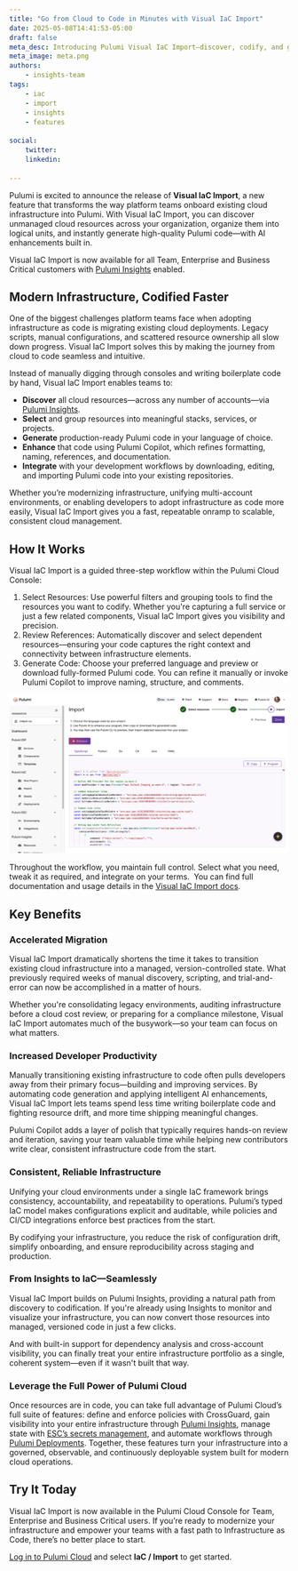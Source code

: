 ```yaml
---
title: "Go from Cloud to Code in Minutes with Visual IaC Import"
date: 2025-05-08T14:41:53-05:00
draft: false
meta_desc: Introducing Pulumi Visual IaC Import—discover, codify, and generate clean infrastructure code with AI assistance.
meta_image: meta.png
authors:
    - insights-team
tags:
    - iac
    - import
    - insights
    - features

social:
    twitter:
    linkedin:

---
```


Pulumi is excited to announce the release of **Visual IaC Import**, a new feature that transforms the way platform teams onboard existing cloud infrastructure into Pulumi. With Visual IaC Import, you can discover unmanaged cloud resources across your organization, organize them into logical units, and instantly generate high-quality Pulumi code—with AI enhancements built in.

Visual IaC Import is now available for all Team, Enterprise and Business Critical customers with [Pulumi Insights](/docs/insights/) enabled.

## Modern Infrastructure, Codified Faster

One of the biggest challenges platform teams face when adopting infrastructure as code is migrating existing cloud deployments. Legacy scripts, manual configurations, and scattered resource ownership all slow down progress. Visual IaC Import solves this by making the journey from cloud to code seamless and intuitive.

Instead of manually digging through consoles and writing boilerplate code by hand, Visual IaC Import enables teams to:

* **Discover** all cloud resources—across any number of accounts—via [Pulumi Insights](/docs/insights/).
* **Select** and group resources into meaningful stacks, services, or projects.
* **Generate** production-ready Pulumi code in your language of choice.
* **Enhance** that code using Pulumi Copilot, which refines formatting, naming, references, and documentation.
* **Integrate** with your development workflows by downloading, editing, and importing Pulumi code into your existing repositories.

Whether you’re modernizing infrastructure, unifying multi-account environments, or enabling developers to adopt infrastructure as code more easily, Visual IaC Import gives you a fast, repeatable onramp to scalable, consistent cloud management.

## How It Works

Visual IaC Import is a guided three-step workflow within the Pulumi Cloud Console:

1. Select Resources: Use powerful filters and grouping tools to find the resources you want to codify. Whether you're capturing a full service or just a few related components, Visual IaC Import gives you visibility and precision.
2. Review References: Automatically discover and select dependent resources—ensuring your code captures the right context and connectivity between infrastructure elements.
3. Generate Code: Choose your preferred language and preview or download fully-formed Pulumi code. You can refine it manually or invoke Pulumi Copilot to improve naming, structure, and comments.

![Visual IaC Code Generation](visual-iac-import.png)

Throughout the workflow, you maintain full control. Select what you need, tweak it as required, and integrate on your terms.  You can find full documentation and usage details in the [Visual IaC Import docs](/docs/pulumi-cloud/import/).

## Key Benefits

### Accelerated Migration

Visual IaC Import dramatically shortens the time it takes to transition existing cloud infrastructure into a managed, version-controlled state. What previously required weeks of manual discovery, scripting, and trial-and-error can now be accomplished in a matter of hours.

Whether you're consolidating legacy environments, auditing infrastructure before a cloud cost review, or preparing for a compliance milestone, Visual IaC Import automates much of the busywork—so your team can focus on what matters.

### Increased Developer Productivity

Manually transitioning existing infrastructure to code often pulls developers away from their primary focus—building and improving services. By automating code generation and applying intelligent AI enhancements, Visual IaC Import lets teams spend less time writing boilerplate code and fighting resource drift, and more time shipping meaningful changes.
  
Pulumi Copilot adds a layer of polish that typically requires hands-on review and iteration, saving your team valuable time while helping new contributors write clear, consistent infrastructure code from the start.

### Consistent, Reliable Infrastructure

Unifying your cloud environments under a single IaC framework brings consistency, accountability, and repeatability to operations. Pulumi’s typed IaC model makes configurations explicit and auditable, while policies and CI/CD integrations enforce best practices from the start.  

By codifying your infrastructure, you reduce the risk of configuration drift, simplify onboarding, and ensure reproducibility across staging and production.

### From Insights to IaC—Seamlessly

Visual IaC Import builds on Pulumi Insights, providing a natural path from discovery to codification. If you're already using Insights to monitor and visualize your infrastructure, you can now convert those resources into managed, versioned code in just a few clicks.

And with built-in support for dependency analysis and cross-account visibility, you can finally treat your entire infrastructure portfolio as a single, coherent system—even if it wasn't built that way.

### Leverage the Full Power of Pulumi Cloud

Once resources are in code, you can take full advantage of Pulumi Cloud’s full suite of features: define and enforce policies with CrossGuard, gain visibility into your entire infrastructure through [Pulumi Insights](/docs/insights/), manage state with [ESC’s secrets management](/docs/esc/get-started/), and automate workflows through [Pulumi Deployments](/docs/pulumi-cloud/deployments). Together, these features turn your infrastructure into a governed, observable, and continuously deployable system built for modern cloud operations.

## Try It Today

Visual IaC Import is now available in the Pulumi Cloud Console for Team, Enterprise and Business Critical users. If you’re ready to modernize your infrastructure and empower your teams with a fast path to Infrastructure as Code, there’s no better place to start.

[Log in to Pulumi Cloud](https://app.pulumi.com/) and select **IaC / Import** to get started.
